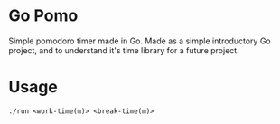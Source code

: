 # Go Pomo
Simple pomodoro timer made in Go.
Made as a simple introductory Go project, and to understand it's time library for a future project.

# Usage
```./run <work-time(m)> <break-time(m)>```